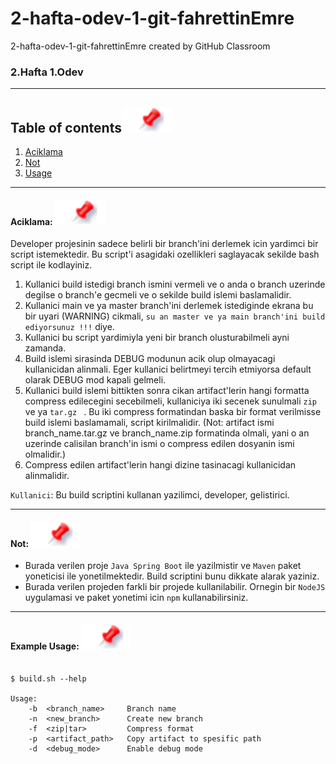 # 2-hafta-odev-1-git-fahrettinEmre
2-hafta-odev-1-git-fahrettinEmre created by GitHub Classroom




### 2.Hafta 1.Odev
---

## Table of contents[![](./docs/img/pin.svg)](#table-of-contents)

1. [Aciklama](#aciklama)
2. [Not](#not)
3. [Usage](#usage)

---

#### Aciklama: [![](./docs/img/pin.svg)](#aciklama)

Developer projesinin sadece belirli bir branch'ini derlemek icin yardimci bir script istemektedir. Bu script'i asagidaki ozellikleri saglayacak sekilde bash script ile kodlayiniz. 

1. Kullanici build istedigi branch ismini vermeli ve o anda o branch uzerinde degilse o branch'e gecmeli ve o sekilde build islemi baslamalidir.
2. Kullanici main ve ya master branch'ini derlemek istediginde ekrana bu bir uyari (WARNING) cikmali, `su an master ve ya main branch'ini build ediyorsunuz !!!` diye.
3. Kullanici bu script yardimiyla yeni bir branch olusturabilmeli ayni zamanda.
3. Build islemi sirasinda DEBUG modunun acik olup olmayacagi kullanicidan alinmali. Eger kullanici belirtmeyi tercih etmiyorsa default olarak DEBUG mod kapali gelmeli.
4. Kullanici build islemi bittikten sonra cikan artifact'lerin hangi formatta compress edilecegini secebilmeli, kullaniciya iki secenek sunulmali `zip` ve ya `tar.gz ` . Bu iki compress formatindan baska bir format verilmisse build islemi baslamamali, script kirilmalidir. (Not: artifact ismi branch_name.tar.gz ve branch_name.zip formatinda olmali, yani o an uzerinde calisilan branch'in ismi o compress edilen dosyanin ismi olmalidir.)
5. Compress edilen artifact'lerin hangi dizine tasinacagi kullanicidan alinmalidir.




`Kullanici`: Bu build scriptini kullanan yazilimci, developer, gelistirici.

---

#### Not: [![](./docs/img/pin.svg)](#not)

- Burada verilen proje `Java Spring Boot` ile yazilmistir ve `Maven` paket yoneticisi ile yonetilmektedir. Build scriptini bunu dikkate alarak yaziniz.
- Burada verilen projeden farkli bir projede kullanilabilir. Ornegin bir `NodeJS` uygulamasi ve paket yonetimi icin `npm` kullanabilirsiniz. 

---


#### Example Usage: [![](./docs/img/pin.svg)](#usage)

```shell

$ build.sh --help

Usage:
    -b  <branch_name>     Branch name
    -n  <new_branch>      Create new branch
    -f  <zip|tar>         Compress format
    -p  <artifact_path>   Copy artifact to spesific path
    -d  <debug_mode>      Enable debug mode



```


